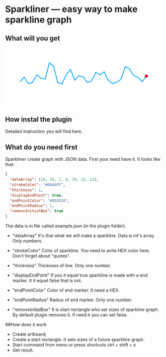 # Sparkliner — easy way to make sparkline graph

## What will you get
![Sparkline is ready](/sparkline-example.png)

## How instal the plugin
Detailed instruction you will find here.

## What do you need first
Sparkliner create graph with JSON data. First your need have it. It looks like that:

``` json
{
  "dataArray": [10, 30, 3, 8, 39, 25, 22],
  "strokeColor": "#00AAFF",
  "thickness": 1,
  "displayEndPoint": true,
  "endPointColor": "#DD2020",
  "endPointRadius": 2,
  "removeInitialBox": true
}
```

The data is in file called example.json (in the plugin folder).

- "dataArray"
It's that what we will make a sparkline. Data is int's array. Only numbers.

- "strokeColor"
Color of sparkline. You need to write HEX color here. Don't forget about "quotes".

- "thickness"
Thickness of line. Only one number.

- "displayEndPoint"
If you it equel true sparkline is made with a end marker. It it equel false that is not.

- "endPointColor"
Color of end marker. It need a HEX.

- "endPointRadius"
Radius of end marker. Only one number.

- "removeInitialBox"
It is start rectangle who set sizes of sparkline graph. By default plugin removes it. If need it you can set false.

##How does it work
- Create artboard;
- Create a start rectangle. It sets sizes of a future sparkline graph.
- Start command from menu or press shortcuts ctrl + shift + s
- Get result.
